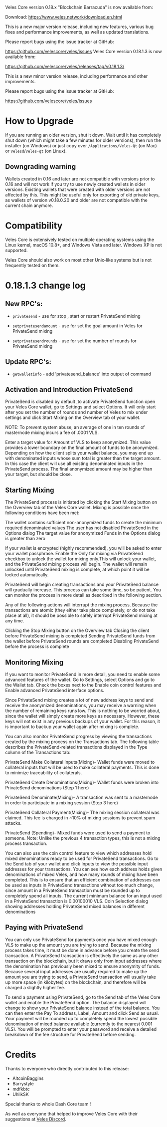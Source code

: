 Veles Core version 0.18.x "Blockchain Barracuda" is now available from:

Download: <https://www.veles.network/download.en.html>

This is a new major version release, including new features, various bug
fixes and performance improvements, as well as updated translations.

Please report bugs using the issue tracker at GitHub:

  <https://github.com/velescore/veles/issues>
Veles Core version 0.18.1.3 is now available from:

 <https://github.com/velescore/veles/releases/tag/v0.18.1.3/>

This is a new minor version release, including performance and other
improvements.

Please report bugs using the issue tracker at GitHub:

  <https://github.com/velescore/veles/issues>

How to Upgrade
==============

If you are running an older version, shut it down. Wait until it has completely
shut down (which might take a few minutes for older versions), then run the
installer (on Windows) or just copy over `/Applications/Veles-Qt` (on Mac)
or `Velesd`/`Veles-qt` (on Linux).

Downgrading warning
-------------------

Wallets created in 0.16 and later are not compatible with versions prior to 0.16
and will not work if you try to use newly created wallets in older versions. Existing
wallets that were created with older versions are not affected by this. This might
be useful only for exporting of old private keys, as wallets of version v0.18.0.20
and older are not compatible with the current chain anymore.

Compatibility
==============

Veles Core is extensively tested on multiple operating systems using
the Linux kernel, macOS 10.8+, and Windows Vista and later. Windows XP is not supported.

Veles Core should also work on most other Unix-like systems but is not
frequently tested on them.

0.18.1.3 change log
===================

New RPC's: 
----------

 - `privatesend` - use for stop , start or restart PrivateSend mixing 

 - `setprivatesendamount` - use for set the goal amount in Veles for PrivateSend mixing 

 - `setprivatesendrounds` - use for set the number of rounds for PrivateSend mixing

Update RPC's: 
-------------

 - `getwalletinfo` - add 'privatesend_balance' into output of command 


Activation and Introduction PrivateSend
---------------------------------------

PrivateSend is disabled by default ,to activate PrivateSend function open your Veles Core wallet, go to Settings and select Options. It will only start after you set the number of rounds and number of Veles to mix under settings and click Start Mixing on the Overview tab of your wallet.

NOTE: To prevent system abuse, an average of one in ten rounds of masternode mixing incurs a fee of .0001 VLS.

Enter a target value for Amount of VLS to keep anonymized. This value provides a lower boundary on the final amount of funds to be anonymized. Depending on how the client splits your wallet balance, you may end up with denominated inputs whose sum total is greater than the target amount. In this case the client will use all existing denominated inputs in the PrivateSend process. The final anonymized amount may be higher than your target, but should be close.

Starting Mixing
---------------

The PrivateSend process is initiated by clicking the Start Mixing button on the Overview tab of the Veles Core wallet. Mixing is possible once the following conditions have been met:

 The wallet contains sufficient non-anonymized funds to create the minimum required denominated values
 The user has not disabled PrivateSend in the Options dialog
 The target value for anonymized Funds in the Options dialog is greater than zero

If your wallet is encrypted (highly recommended), you will be asked to enter your wallet passphrase. Enable the Only for mixing via PrivateSend checkbox to unlock the wallet for mixing only.This will unlock your wallet, and the PrivateSend mixing process will begin. The wallet will remain unlocked until PrivateSend mixing is complete, at which point it will be locked automatically.

PrivateSend will begin creating transactions and your PrivateSend balance will gradually increase. This process can take some time, so be patient. You can monitor the process in more detail as described in the following section.

Any of the following actions will interrupt the mixing process. Because the transactions are atomic (they either take place completely, or do not take place at all), it should be possible to safely interrupt PrivateSend mixing at any time.

 Clicking the Stop Mixing button on the Overview tab
 Closing the client before PrivateSend mixing is completed
 Sending PrivateSend funds from the wallet before PrivateSend rounds are completed
 Disabling PrivateSend before the process is complete

Monitoring Mixing
-----------------

If you want to monitor PrivateSend in more detail, you need to enable some advanced features of the wallet. Go to Settings, select Options and go to the Wallet tab. Check the boxes next to the Enable coin control features and Enable advanced PrivateSend interface options.

Since PrivateSend mixing creates a lot of new address keys to send and receive the anonymized denominations, you may receive a warning when the number of remaining keys runs low. This is nothing to be worried about, since the wallet will simply create more keys as necessary. However, these keys will not exist in any previous backups of your wallet. For this reason, it is important to backup your wallet again after mixing is complete.

You can also monitor PrivateSend progress by viewing the transactions created by the mixing process on the Transactions tab.
The following table describes the PrivateSend-related transactions displayed in the Type column of the Transactions tab:

 PrivateSend Make Collateral Inputs(Mixing)- Wallet funds were moved to collateral inputs that will be used to make collateral payments. This is done to minimize traceability of collaterals.

 PrivateSend Create Denominations(Mixing)- Wallet funds were broken into PrivateSend denominations (Step 1 here)

 PrivateSend Denominate(Mixing)- A transaction was sent to a masternode in order to participate in a mixing session (Step 3 here)

 PrivateSend Collateral Payment(Mixing)- The mixing session collateral was claimed. This fee is charged in ~10% of mixing sessions to prevent spam attacks.

 PrivateSend (Spending)-	Mixed funds were used to send a payment to someone. Note: Unlike the previous 4 transaction types, this is not a mixing process transaction.

You can also use the coin control feature to view which addresses hold mixed denominations ready to be used for PrivateSend transactions. Go to the Send tab of your wallet and click Inputs to view the possible input addresses for your transactions. You can see how each address holds given denominations of mixed Veles, and how many rounds of mixing have been completed. This is to ensure that an efficient combination of addresses can be used as inputs in PrivateSend transactions without too much change, since amount in a PrivateSend transaction must be rounded up to completely spend all inputs. The current minimum balance for an input used in a PrivateSend transaction is 0.00100010 VLS.
Coin Selection dialog showing addresses holding PrivateSend mixed balances in different denominations

Paying with PrivateSend
-----------------------

You can only use PrivateSend for payments once you have mixed enough VLS to make up the amount you are trying to send. Because the mixing process takes time, it must be done in advance before you create the send transaction. A PrivateSend transaction is effectively the same as any other transaction on the blockchain, but it draws only from input addresses where the denomination has previously been mixed to ensure anonymity of funds. Because several input addresses are usually required to make up the amount you are trying to send, a PrivateSend transaction will usually take up more space (in kilobytes) on the blockchain, and therefore will be charged a slightly higher fee.

To send a payment using PrivateSend, go to the Send tab of the Veles Core wallet and enable the PrivateSend option. The balance displayed will change to show your PrivateSend balance instead of the total balance. You can then enter the Pay To address, Label, Amount and click Send as usual. Your payment will be rounded up to completely spend the lowest possible denomination of mixed balance available (currently to the nearest 0.001 VLS). You will be prompted to enter your password and receive a detailed breakdown of the fee structure for PrivateSend before sending.

Credits
=======

Thanks to everyone who directly contributed to this release:

- AltcoinBaggins
- Barrystyle
- mdfkbtc
- UhlikSK

Special thanks to whole Dash Core team !

As well as everyone that helped to improve Veles Core with their suggestions at [Veles Discord](https://discord.gg/rXgH6Qn).
